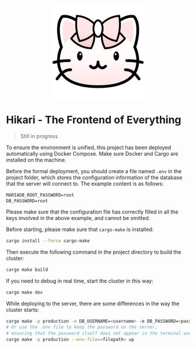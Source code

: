 <p align="center"><img src="./docs/logo.png" /></p>

# Hikari - The Frontend of Everything

> Still in progress

To ensure the environment is unified, this project has been deployed automatically using Docker Compose. Make sure Docker and Cargo are installed on the machine.

Before the formal deployment, you should create a file named `.env` in the project folder, which stores the configuration information of the database that the server will connect to. The example content is as follows:

```env
MARIADB_ROOT_PASSWORD=root
DB_PASSWORD=root
```

Please make sure that the configuration file has correctly filled in all the keys involved in the above example, and cannot be omitted.

Before starting, please make sure that `cargo-make` is installed:

```bash
cargo install --force cargo-make
```

Then execute the following command in the project directory to build the cluster:

```bash
cargo make build
```

If you need to debug in real time, start the cluster in this way:

```bash
cargo make dev
```

While deploying to the server, there are some differences in the way the cluster starts:

```bash
cargo make -p production -e DB_USERNAME=<username> -e DB_PASSWORD=<password> up
# Or use the .env file to keep the password on the server,
# ensuring that the password itself does not appear in the terminal execution history
cargo make -p production --env-file=<filepath> up
```
